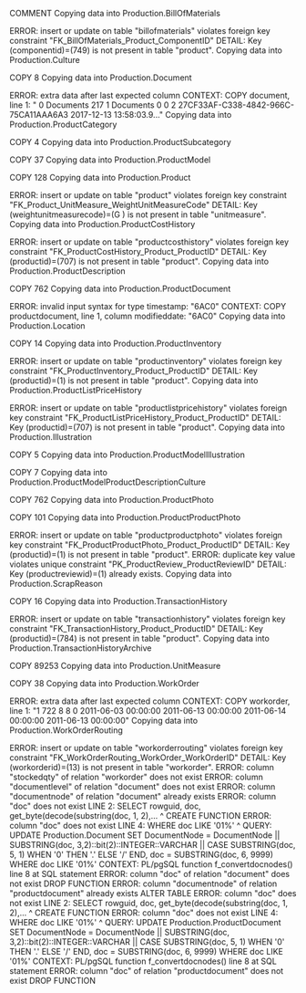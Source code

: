 COMMENT
 Copying data into Production.BillOfMaterials

ERROR:  insert or update on table "billofmaterials" violates foreign key constraint "FK_BillOfMaterials_Product_ComponentID"
DETAIL:  Key (componentid)=(749) is not present in table "product".
 Copying data into Production.Culture

COPY 8
 Copying data into Production.Document

ERROR:  extra data after last expected column
CONTEXT:  COPY document, line 1: "	0	Documents	217	1	Documents		0    	0	2			27CF33AF-C338-4842-966C-75CA11AAA6A3	2017-12-13 13:58:03.9..."
 Copying data into Production.ProductCategory

COPY 4
 Copying data into Production.ProductSubcategory

COPY 37
 Copying data into Production.ProductModel

COPY 128
 Copying data into Production.Product

ERROR:  insert or update on table "product" violates foreign key constraint "FK_Product_UnitMeasure_WeightUnitMeasureCode"
DETAIL:  Key (weightunitmeasurecode)=(G  ) is not present in table "unitmeasure".
 Copying data into Production.ProductCostHistory

ERROR:  insert or update on table "productcosthistory" violates foreign key constraint "FK_ProductCostHistory_Product_ProductID"
DETAIL:  Key (productid)=(707) is not present in table "product".
 Copying data into Production.ProductDescription

COPY 762
 Copying data into Production.ProductDocument

ERROR:  invalid input syntax for type timestamp: "6AC0"
CONTEXT:  COPY productdocument, line 1, column modifieddate: "6AC0"
 Copying data into Production.Location

COPY 14
 Copying data into Production.ProductInventory

ERROR:  insert or update on table "productinventory" violates foreign key constraint "FK_ProductInventory_Product_ProductID"
DETAIL:  Key (productid)=(1) is not present in table "product".
 Copying data into Production.ProductListPriceHistory

ERROR:  insert or update on table "productlistpricehistory" violates foreign key constraint "FK_ProductListPriceHistory_Product_ProductID"
DETAIL:  Key (productid)=(707) is not present in table "product".
 Copying data into Production.Illustration

COPY 5
 Copying data into Production.ProductModelIllustration

COPY 7
 Copying data into Production.ProductModelProductDescriptionCulture

COPY 762
 Copying data into Production.ProductPhoto

COPY 101
 Copying data into Production.ProductProductPhoto

ERROR:  insert or update on table "productproductphoto" violates foreign key constraint "FK_ProductProductPhoto_Product_ProductID"
DETAIL:  Key (productid)=(1) is not present in table "product".
ERROR:  duplicate key value violates unique constraint "PK_ProductReview_ProductReviewID"
DETAIL:  Key (productreviewid)=(1) already exists.
 Copying data into Production.ScrapReason

COPY 16
 Copying data into Production.TransactionHistory

ERROR:  insert or update on table "transactionhistory" violates foreign key constraint "FK_TransactionHistory_Product_ProductID"
DETAIL:  Key (productid)=(784) is not present in table "product".
 Copying data into Production.TransactionHistoryArchive

COPY 89253
 Copying data into Production.UnitMeasure

COPY 38
 Copying data into Production.WorkOrder

ERROR:  extra data after last expected column
CONTEXT:  COPY workorder, line 1: "1	722	8	8	0	2011-06-03 00:00:00	2011-06-13 00:00:00	2011-06-14 00:00:00		2011-06-13 00:00:00"
 Copying data into Production.WorkOrderRouting

ERROR:  insert or update on table "workorderrouting" violates foreign key constraint "FK_WorkOrderRouting_WorkOrder_WorkOrderID"
DETAIL:  Key (workorderid)=(13) is not present in table "workorder".
ERROR:  column "stockedqty" of relation "workorder" does not exist
ERROR:  column "documentlevel" of relation "document" does not exist
ERROR:  column "documentnode" of relation "document" already exists
ERROR:  column "doc" does not exist
LINE 2:   SELECT rowguid, doc, get_byte(decode(substring(doc, 1, 2),...
                          ^
CREATE FUNCTION
ERROR:  column "doc" does not exist
LINE 4:     WHERE doc LIKE '01%'
                  ^
QUERY:  UPDATE Production.Document
   SET DocumentNode = DocumentNode || SUBSTRING(doc, 3,2)::bit(2)::INTEGER::VARCHAR || CASE SUBSTRING(doc, 5, 1) WHEN '0' THEN '.' ELSE '/' END,
     doc = SUBSTRING(doc, 6, 9999)
    WHERE doc LIKE '01%'
CONTEXT:  PL/pgSQL function f_convertdocnodes() line 8 at SQL statement
ERROR:  column "doc" of relation "document" does not exist
DROP FUNCTION
ERROR:  column "documentnode" of relation "productdocument" already exists
ALTER TABLE
ERROR:  column "doc" does not exist
LINE 2:   SELECT rowguid, doc, get_byte(decode(substring(doc, 1, 2),...
                          ^
CREATE FUNCTION
ERROR:  column "doc" does not exist
LINE 4:     WHERE doc LIKE '01%'
                  ^
QUERY:  UPDATE Production.ProductDocument
   SET DocumentNode = DocumentNode || SUBSTRING(doc, 3,2)::bit(2)::INTEGER::VARCHAR || CASE SUBSTRING(doc, 5, 1) WHEN '0' THEN '.' ELSE '/' END,
     doc = SUBSTRING(doc, 6, 9999)
    WHERE doc LIKE '01%'
CONTEXT:  PL/pgSQL function f_convertdocnodes() line 8 at SQL statement
ERROR:  column "doc" of relation "productdocument" does not exist
DROP FUNCTION
